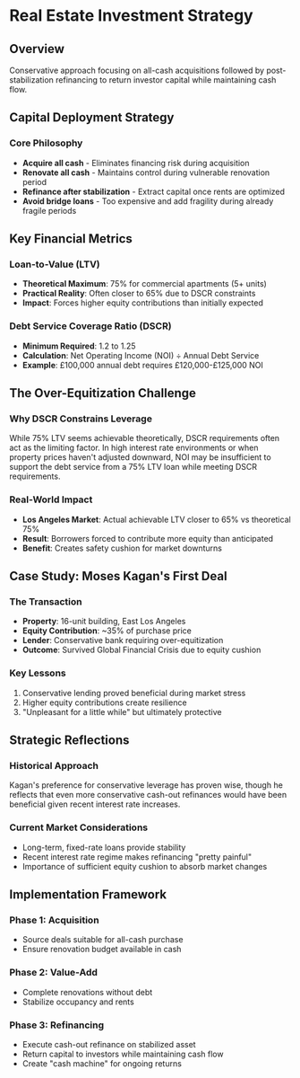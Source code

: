 
# Real Estate Investment Strategy

## Overview
Conservative approach focusing on all-cash acquisitions followed by post-stabilization refinancing to return investor capital while maintaining cash flow.

## Capital Deployment Strategy

### Core Philosophy
- **Acquire all cash** - Eliminates financing risk during acquisition
- **Renovate all cash** - Maintains control during vulnerable renovation period  
- **Refinance after stabilization** - Extract capital once rents are optimized
- **Avoid bridge loans** - Too expensive and add fragility during already fragile periods

## Key Financial Metrics

### Loan-to-Value (LTV)
- **Theoretical Maximum**: 75% for commercial apartments (5+ units)
- **Practical Reality**: Often closer to 65% due to DSCR constraints
- **Impact**: Forces higher equity contributions than initially expected

### Debt Service Coverage Ratio (DSCR)
- **Minimum Required**: 1.2 to 1.25
- **Calculation**: Net Operating Income (NOI) ÷ Annual Debt Service
- **Example**: £100,000 annual debt requires £120,000-£125,000 NOI

## The Over-Equitization Challenge

### Why DSCR Constrains Leverage
While 75% LTV seems achievable theoretically, DSCR requirements often act as the limiting factor. In high interest rate environments or when property prices haven't adjusted downward, NOI may be insufficient to support the debt service from a 75% LTV loan while meeting DSCR requirements.

### Real-World Impact
- **Los Angeles Market**: Actual achievable LTV closer to 65% vs theoretical 75%
- **Result**: Borrowers forced to contribute more equity than anticipated
- **Benefit**: Creates safety cushion for market downturns

## Case Study: Moses Kagan's First Deal

### The Transaction
- **Property**: 16-unit building, East Los Angeles
- **Equity Contribution**: ~35% of purchase price
- **Lender**: Conservative bank requiring over-equitization
- **Outcome**: Survived Global Financial Crisis due to equity cushion

### Key Lessons
1. Conservative lending proved beneficial during market stress
2. Higher equity contributions create resilience
3. "Unpleasant for a little while" but ultimately protective

## Strategic Reflections

### Historical Approach
Kagan's preference for conservative leverage has proven wise, though he reflects that even more conservative cash-out refinances would have been beneficial given recent interest rate increases.

### Current Market Considerations
- Long-term, fixed-rate loans provide stability
- Recent interest rate regime makes refinancing "pretty painful"
- Importance of sufficient equity cushion to absorb market changes

## Implementation Framework

### Phase 1: Acquisition
- Source deals suitable for all-cash purchase
- Ensure renovation budget available in cash

### Phase 2: Value-Add
- Complete renovations without debt
- Stabilize occupancy and rents

### Phase 3: Refinancing
- Execute cash-out refinance on stabilized asset
- Return capital to investors while maintaining cash flow
- Create "cash machine" for ongoing returns